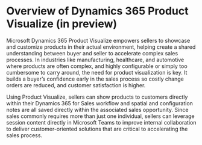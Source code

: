 
# Overview of Dynamics 365 Product Visualize (in preview)

Microsoft Dynamics 365 Product Visualize empowers sellers to showcase and customize products in their actual 
environment, helping create a shared understanding between buyer and seller to accelerate complex sales processes. In industries 
like manufacturing, healthcare, and automotive where products are often complex, and highly configurable or simply too cumbersome 
to carry around, the need for product visualization is key. It builds a buyer’s confidence early in the sales process so costly 
change orders are reduced, and customer satisfaction is higher. 

Using Product Visualize, sellers can show products to customers 
directly within their Dynamics 365 for Sales workflow and spatial and configuration notes are all saved directly within the associated 
sales opportunity. Since sales commonly requires more than just one individual, sellers can leverage session content directly in 
Microsoft Teams to improve internal collaboration to deliver customer-oriented solutions that are critical to accelerating the 
sales process.
